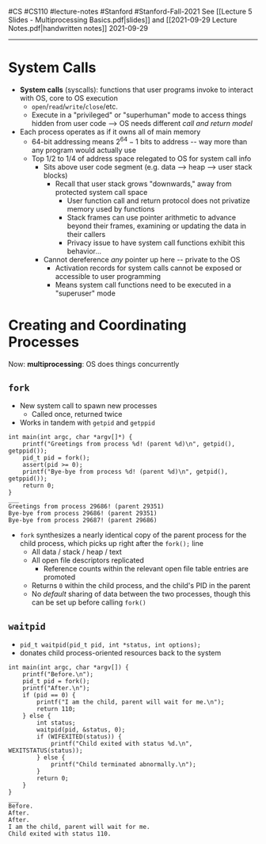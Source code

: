 #CS #CS110 #lecture-notes #Stanford #Stanford-Fall-2021 
See [[Lecture 5 Slides - Multiprocessing Basics.pdf|slides]] and [[2021-09-29 Lecture Notes.pdf|handwritten notes]]
2021-09-29
___
# System Calls
- **System calls** (syscalls): functions that user programs invoke to interact with OS, core to OS execution
	- `open`/`read`/`write`/`close`/etc.
	- Execute in a "privileged" or "superhuman" mode to access things hidden from user code --> OS needs different *call and return model*
- Each process operates as if it owns all of main memory
	- 64-bit addressing means $2^{64}-1$ bits to address -- way more than any program would actually use
	- Top 1/2 to 1/4 of address space relegated to OS for system call info
		- Sits above user code segment (e.g. data --> heap --> user stack blocks)
			- Recall that user stack grows "downwards," away from protected system call space
				- User function call and return protocol does not privatize memory used by functions
				- Stack frames can use pointer arithmetic to advance beyond their frames, examining or updating the data in their callers
				- Privacy issue to have system call functions exhibit this behavior...
		- Cannot dereference *any* pointer up here -- private to the OS
			- Activation records for system calls cannot be exposed or accessible to user programming
			- Means system call functions need to be executed in a "superuser" mode

# Creating and Coordinating Processes
Now: **multiprocessing**: OS does things concurrently

## `fork`
- New system call to spawn new processes
	- Called once, returned twice
- Works in tandem with `getpid` and `getppid`
```
int main(int argc, char *argv[]*) {
	printf("Greetings from process %d! (parent %d)\n", getpid(), getppid());
	pid_t pid = fork();
	assert(pid >= 0);
	printf("Bye-bye from process %d! (parent %d)\n", getpid(), getppid());
	return 0;
}
___
Greetings from process 29686! (parent 29351)
Bye-bye from process 29686! (parent 29351)
Bye-bye from process 29687! (parent 29686)
```
- `fork` synthesizes a nearly identical copy of the parent process for the child process, which picks up right after the `fork();` line
	- All data / stack / heap / text
	- All open file descriptors replicated
		- Reference counts within the relevant open file table entries are promoted
	- Returns `0` within the child process, and the child's PID in the parent
	- No *default* sharing of data between the two processes, though this can be set up before calling `fork()`

## `waitpid`
- `pid_t waitpid(pid_t pid, int *status, int options);`
- donates child process-oriented resources back to the system
```
int main(int argc, char *argv[]) {
	printf("Before.\n");
	pid_t pid = fork();
	printf("After.\n");
	if (pid == 0) {
		printf("I am the child, parent will wait for me.\n");
		return 110;
	} else {
		int status;
		waitpid(pid, &status, 0);
		if (WIFEXITED(status)) {
			printf("Child exited with status %d.\n", WEXITSTATUS(status));
		} else {
			printf("Child terminated abnormally.\n");
		}
		return 0;
	}
}
___
Before.
After.
After.
I am the child, parent will wait for me.
Child exited with status 110.
```